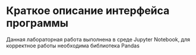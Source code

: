 # Краткое описание интерфейса программы

Данная лабораторная работа выполнена в среде Jupyter Notebook, для корректное работы необходима библиотека Pandas